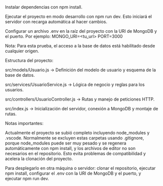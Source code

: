 Instalar dependencias con npm install.

Ejecutar el proyecto en modo desarrollo con npm run dev. Esto iniciará el servidor con recarga automática al hacer cambios.

Configurar un archivo .env en la raíz del proyecto con la URI de MongoDB y el puerto. Por ejemplo:
MONGO_URI=<tu_url>
PORT=3000

Nota: Para esta prueba, el acceso a la base de datos está habilitado desde cualquier origen.

Estructura del proyecto:

src/models/Usuario.js → Definición del modelo de usuario y esquema de la base de datos.

src/services/UsuarioService.js → Lógica de negocio y reglas para los usuarios.

src/controllers/UsuarioController.js → Rutas y manejo de peticiones HTTP.

src/index.js → Inicialización del servidor, conexión a MongoDB y montaje de rutas.

Notas importantes:

Actualmente el proyecto se subió completo incluyendo node_modules y .vscode. Normalmente se excluyen estas carpetas usando .gitignore, porque node_modules puede ser muy pesado y se regenera automáticamente con npm install, y los archivos de editor no son necesarios en el repositorio. Esto evita problemas de compatibilidad y acelera la clonación del proyecto.

Para desplegarlo en otra máquina o servidor: clonar el repositorio, ejecutar npm install, configurar el .env con la URI de MongoDB y el puerto, y ejecutar npm run dev.
